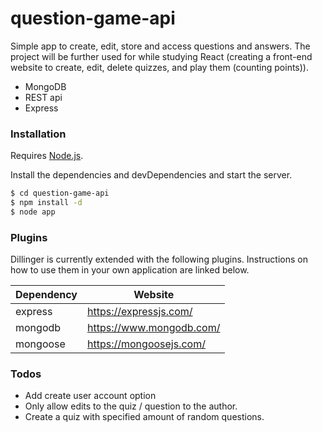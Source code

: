 # question-game-api
Simple app to create, edit, store and access questions and answers. The project will be further used for while studying React (creating a front-end website to create, edit, delete quizzes, and play them (counting points)).

  - MongoDB
  - REST api
  - Express

### Installation

Requires [Node.js](https://nodejs.org/).

Install the dependencies and devDependencies and start the server.

```sh
$ cd question-game-api
$ npm install -d
$ node app
```

### Plugins

Dillinger is currently extended with the following plugins. Instructions on how to use them in your own application are linked below.

| Dependency | Website |
| ------ | ------ |
| express | https://expressjs.com/ |
| mongodb | https://www.mongodb.com/ |
| mongoose | https://mongoosejs.com/ |

### Todos

 - Add create user account option
 - Only allow edits to the quiz / question to the author.
 - Create a quiz with specified amount of random questions.
